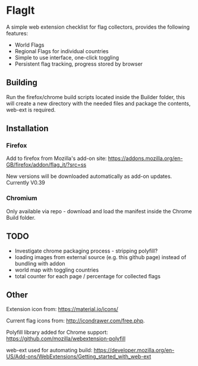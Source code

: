 # FlagIt

A simple web extension checklist for flag collectors, provides the following features:

- World Flags
- Regional Flags for individual countries
- Simple to use interface, one-click toggling
- Persistent flag tracking, progress stored by browser

## Building

Run the firefox/chrome build scripts located inside the Builder folder, this will create a new directory with the needed files and package the contents, web-ext is required.

## Installation

### Firefox 

Add to firefox from Mozilla's add-on site: https://addons.mozilla.org/en-GB/firefox/addon/flag_it/?src=ss

New versions will be downloaded automatically as add-on updates. Currently V0.39

### Chromium

Only available via repo - download and load the manifest inside the Chrome Build folder.


## TODO
- Investigate chrome packaging process - stripping polyfill?
- loading images from external source (e.g. this github page) instead of bundling with addon
- world map with toggling countries
- total counter for each page / percentage for collected flags


## Other

Extension icon from: https://material.io/icons/

Current flag icons from: http://icondrawer.com/free.php.

Polyfill library added for Chrome support: https://github.com/mozilla/webextension-polyfill

web-ext used for automating build: https://developer.mozilla.org/en-US/Add-ons/WebExtensions/Getting_started_with_web-ext

